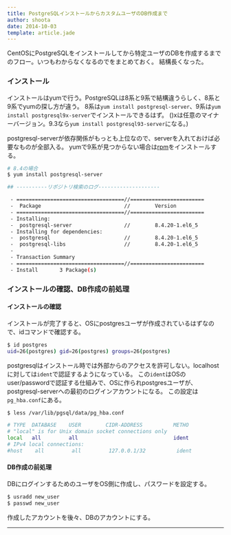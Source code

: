 ```yaml
---
title: PostgreSQLインストールからカスタムユーザのDB作成まで
author: shoota
date: 2014-10-03
template: article.jade
---
```


CentOSにPostgreSQLをインストールしてから特定ユーザのDBを作成するまでのフロー。いつもわからなくなるのでをまとめておく。
結構長くなった。

<span class="more"></span>

### インストール

インストールはyumで行う。PostgreSQLは8系と9系で結構違うらしく、8系と9系でyumの探し方が違う。
8系は`yum install postgresql-server`、9系は`yum install postgresql9x-server`でインストールできるはず。
()xは任意のマイナーバージョン。9.3なら`yum install postgresql93-server`になる。)

postgresql-serverが依存関係がもっとも上位なので、serverを入れておけば必要なものが全部入る。
yumで9系が見つからない場合は[rpm](http://yum.postgresql.org/)をインストールする。

```bash
# 8.4の場合
$ yum install postgresql-server

## ----------リポジトリ検索のログ--------------------

 - ===================================//========================
 -  Package                           //        Version         
 - ===================================//========================
 - Installing:
 -  postgresql-server                 //        8.4.20-1.el6_5  
 - Installing for dependencies:
 -  postgresql                        //        8.4.20-1.el6_5  
 -  postgresql-libs                   //        8.4.20-1.el6_5  
 - 
 - Transaction Summary
 - ===================================//========================
 - Install       3 Package(s)

```

### インストールの確認、DB作成の前処理

#### インストールの確認

インストールが完了すると、OSにpostgresユーザが作成されているはずなので、idコマンドで確認する。
```bash
$ id postgres
uid=26(postgres) gid=26(postgres) groups=26(postgres)
```

postgresqlはインストール時では外部からのアクセスを許可しない。localhostに対しては`ident`で認証するようになっている。
この`ident`はOSのuser/passwordで認証する仕組みで、OSに作られpostgresユーザが、postgresql-serverへの最初のログインアカウントになる。
この設定は`pg_hba.conf`にある。

```bash
$ less /var/lib/pgsql/data/pg_hba.conf 

# TYPE  DATABASE    USER        CIDR-ADDRESS          METHO                                                                                                                                                                               
# "local" is for Unix domain socket connections only                                                                                                                               
local   all         all                               ident                                                                                                                              
# IPv4 local connections:
#host    all         all         127.0.0.1/32          ident
```

#### DB作成の前処理

DBにログインするためのユーザをOS側に作成し、パスワードを設定する。

```bash
$ usradd new_user
$ passwd new_user

```
作成したアカウントを後々、DBのアカウントにする。


---